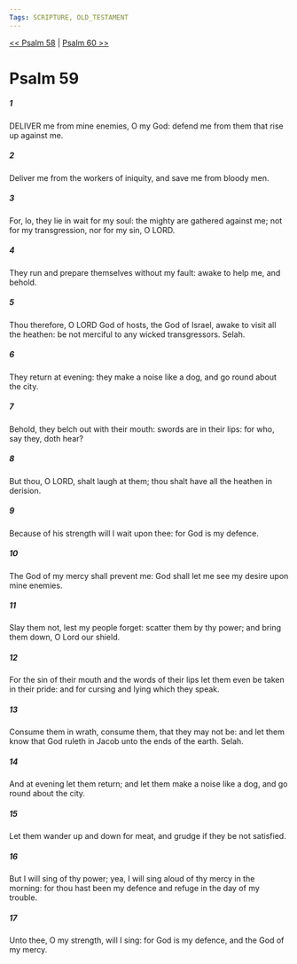 ```yaml
---
Tags: SCRIPTURE, OLD_TESTAMENT
---
```


[<< Psalm 58](OLD_TESTAMENT/19_Psalms/Psalm_58.md) | [Psalm 60 >>](OLD_TESTAMENT/19_Psalms/Psalm_60.md)

# Psalm 59

##### 1
 DELIVER me from mine enemies, O my God: defend me from them that rise up against me.
##### 2
 Deliver me from the workers of iniquity, and save me from bloody men.
##### 3
 For, lo, they lie in wait for my soul: the mighty are gathered against me; not for my transgression, nor for my sin, O LORD.
##### 4
 They run and prepare themselves without my fault: awake to help me, and behold.
##### 5
 Thou therefore, O LORD God of hosts, the God of Israel, awake to visit all the heathen: be not merciful to any wicked transgressors.  Selah.
##### 6
 They return at evening: they make a noise like a dog, and go round about the city.
##### 7
 Behold, they belch out with their mouth: swords are in their lips: for who, say they, doth hear?
##### 8
 But thou, O LORD, shalt laugh at them; thou shalt have all the heathen in derision.
##### 9
 Because of his strength will I wait upon thee: for God is my defence.
##### 10
 The God of my mercy shall prevent me: God shall let me see my desire upon mine enemies.
##### 11
 Slay them not, lest my people forget: scatter them by thy power; and bring them down, O Lord our shield.
##### 12
 For the sin of their mouth and the words of their lips let them even be taken in their pride: and for cursing and lying which they speak.
##### 13
 Consume them in wrath, consume them, that they may not be: and let them know that God ruleth in Jacob unto the ends of the earth.  Selah.
##### 14
 And at evening let them return; and let them make a noise like a dog, and go round about the city.
##### 15
 Let them wander up and down for meat, and grudge if they be not satisfied.
##### 16
 But I will sing of thy power; yea, I will sing aloud of thy mercy in the morning: for thou hast been my defence and refuge in the day of my trouble.
##### 17
 Unto thee, O my strength, will I sing: for God is my defence, and the God of my mercy.
